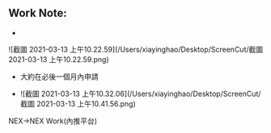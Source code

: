 ## Work Note:

- 

![截圖 2021-03-13 上午10.22.59](/Users/xiayinghao/Desktop/ScreenCut/截圖 2021-03-13 上午10.22.59.png)

- 大約在必後一個月內申請

  

- ![截圖 2021-03-13 上午10.32.06](/Users/xiayinghao/Desktop/ScreenCut/截圖 2021-03-13 上午10.41.56.png)

NEX->NEX Work(內推平台)